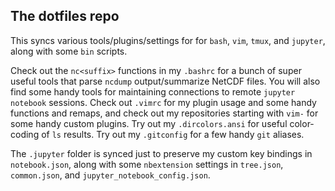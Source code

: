 ## The dotfiles repo
This syncs various tools/plugins/settings for for `bash`, `vim`, `tmux`, and `jupyter`, along with some `bin` scripts.

Check out the `nc<suffix>` functions in my `.bashrc` for a bunch of super useful tools that parse `ncdump` output/summarize NetCDF files. You will also find some handy tools for maintaining connections to remote `jupyter notebook` sessions.
Check out `.vimrc` for my plugin usage and some handy functions and remaps, and check out my repositories starting with `vim-` for some handy custom plugins.
Try out my `.dircolors.ansi` for useful color-coding of `ls` results. Try out my `.gitconfig` for a few handy `git` aliases.

The `.jupyter` folder is synced just to preserve my custom key bindings in `notebook.json`, along with some `nbextension` settings in `tree.json`, `common.json`, and `jupyter_notebook_config.json`.
<!-- The `custom` folder contains custom javascript and CSS files controlled by `jupyterthemes`.  -->

